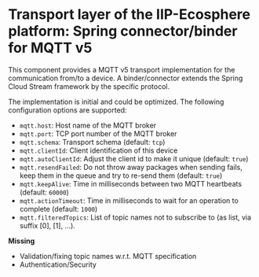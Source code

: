 # Transport layer of the IIP-Ecosphere platform: Spring connector/binder for MQTT v5

This component provides a MQTT v5 transport implementation for the communication from/to a device. A binder/connector 
extends the Spring Cloud Stream framework by the specific protocol.

The implementation is initial and could be optimized. The following configuration options are supported:
 * `mqtt.host`: Host name of the MQTT broker
 * `mqtt.port`: TCP port number of the MQTT broker
 * `mqtt.schema`: Transport schema (default: `tcp`)
 * `mqtt.clientId`: Client identification of this device
 * `mqtt.autoClientId`: Adjust the client id to make it unique (default: `true`)
 * `mqtt.resendFailed`: Do not throw away packages when sending fails, keep them in the queue and try 
   to re-send them  (default: `true`)
 * `mqtt.keepAlive`: Time in milliseconds between two MQTT heartbeats (default: `60000`)
 * `mqtt.actionTimeout`: Time in milliseconds to wait for an operation to complete (default: `1000`)
 * `mqtt.filteredTopics`: List of topic names not to subscribe to (as list, via suffix [0], [1], ...).

**Missing**
- Validation/fixing topic names w.r.t. MQTT specification
- Authentication/Security

